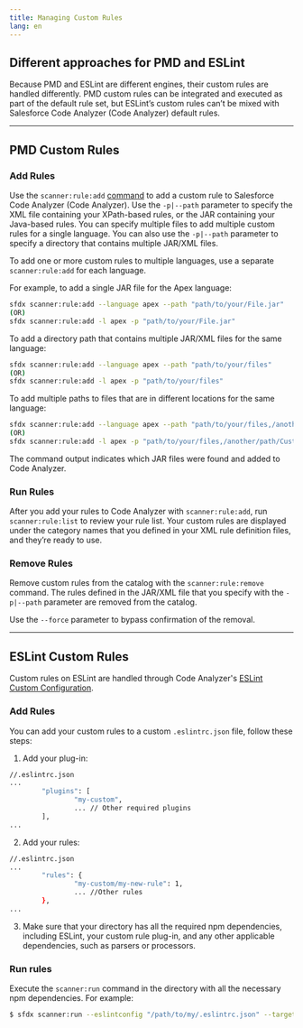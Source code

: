 ```yaml
---
title: Managing Custom Rules
lang: en
---
```


## Different approaches for PMD and ESLint

Because PMD and ESLint are different engines, their custom rules are handled differently. PMD custom rules can be integrated and executed as part of the default rule set, but ESLint’s custom rules can’t be mixed with Salesforce Code Analyzer (Code Analyzer) default rules. 

---

## PMD Custom Rules
### Add Rules

Use the ```scanner:rule:add``` [command](./en/v2.x/scanner-commands/add/) to add a custom rule to Salesforce Code Analyzer (Code Analyzer). Use the ```-p|--path``` parameter to specify the XML file containing your XPath-based rules, or the JAR containing your Java-based rules. You can specify multiple files to add multiple custom rules for a single language. You can also use the ```-p|--path``` parameter to specify a directory that contains multiple JAR/XML files.

To add one or more custom rules to multiple languages, use a separate ```scanner:rule:add``` for each language. 

For example, to add a single JAR file for the Apex language:
```bash
sfdx scanner:rule:add --language apex --path "path/to/your/File.jar"
(OR)
sfdx scanner:rule:add -l apex -p "path/to/your/File.jar"
```

To add a directory path that contains multiple JAR/XML files for the same language:
```bash
sfdx scanner:rule:add --language apex --path "path/to/your/files"
(OR)
sfdx scanner:rule:add -l apex -p "path/to/your/files"
```
To add multiple paths to files that are in different locations for the same language:
```bash
sfdx scanner:rule:add --language apex --path "path/to/your/files,/another/path/Custom.jar,/yet/another/jar/lib"
(OR)
sfdx scanner:rule:add -l apex -p "path/to/your/files,/another/path/Custom.jar,/yet/another/jar/lib"
```

The command output indicates which JAR files were found and added to Code Analyzer.

### Run Rules

After you add your rules to Code Analyzer with ```scanner:rule:add```, run ```scanner:rule:list``` to review your rule list. Your custom rules are displayed under the category names that you defined in your XML rule definition files, and they’re ready to use.

### Remove Rules

Remove custom rules from the catalog with the ```scanner:rule:remove``` command. The rules defined in the JAR/XML file that you specify with the ```-p|--path``` parameter are removed from the catalog.

Use the ```--force``` parameter to bypass confirmation of the removal.

---

## ESLint Custom Rules

Custom rules on ESLint are handled through Code Analyzer's [ESLint Custom Configuration](./en/v2.x/custom-config/eslint/).

### Add Rules

You can add your custom rules to a custom `.eslintrc.json` file, follow these steps:

1. Add your plug-in:
```bash
//.eslintrc.json
...
		"plugins": [
                "my-custom",
				... // Other required plugins
        ],
...
```

2. Add your rules:
```bash
//.eslintrc.json
...
		"rules": {
                "my-custom/my-new-rule": 1,
				... //Other rules
        },
...
```

3. Make sure that your directory has all the required npm dependencies, including ESLint, your custom rule plug-in, and any other applicable dependencies, such as parsers or processors.

### Run rules

Execute the `scanner:run` command in the directory with all the necessary npm dependencies. For example:

```bash
$ sfdx scanner:run --eslintconfig "/path/to/my/.eslintrc.json" --target "/path/to/target"
```

